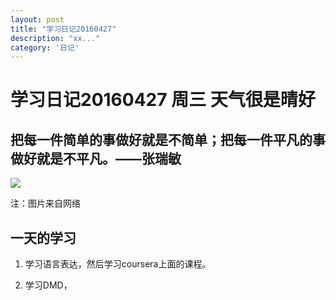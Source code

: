 ```yaml
---
layout: post
title: "学习日记20160427"
description: "xx..."
category: '日记'
---
```



# 学习日记20160427 周三 天气很是晴好


## 把每一件简单的事做好就是不简单；把每一件平凡的事做好就是不平凡。——张瑞敏


<img src="http://image.sciencenet.cn/album/201204/03/193631o0xrih6xvsghgxh7.jpg">


注：图片来自网络

## 一天的学习

1. 学习语言表达，然后学习coursera上面的课程。

2. 学习DMD，



